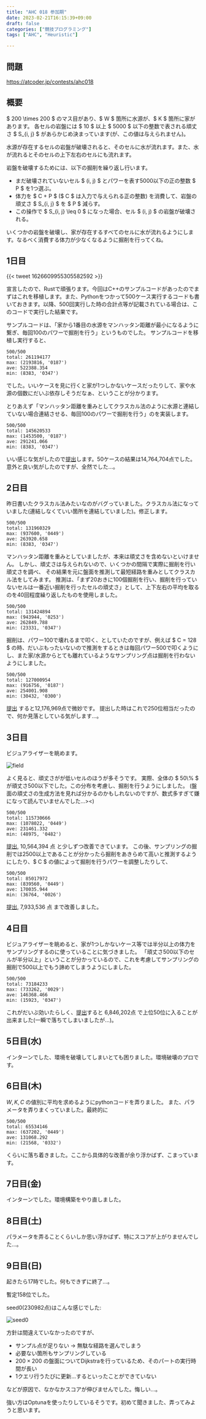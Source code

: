 ```yaml
---
title: "AHC 018 参加期"
date: 2023-02-21T16:15:39+09:00
draft: false
categories: ["競技プログラミング"]
tags: ["AHC", "Heuristic"]

---
```


## 問題

https://atcoder.jp/contests/ahc018

## 概要

$ 200 \times 200 $ のマス目があり、$ W $ 箇所に水源が、$ K $ 箇所に家があります。
各セルの岩盤には $ 10 $ 以上 $ 5000 $ 以下の整数で表される頑丈さ $ S_{i, j} $ があらかじめ決まっています(が、この値は与えられません)。

水源が存在するセルの岩盤が破壊されると、そのセルに水が流れます。また、水が流れるとそのセルの上下左右のセルにも流れます。

岩盤を破壊するためには、以下の掘削を繰り返し行います。

- まだ破壊されていないセル $ (i, j) $ とパワーを表す5000以下の正の整数 $ P $ を1つ選ぶ。
- 体力を $ C + P $ ($ C $ は入力で与えられる正の整数) を消費して、岩盤の頑丈さ $ S_{i, j} $ を $ P $ 減らす。
- この操作で $ S_{i, j} \leq 0 $ になった場合、セル $ (i, j) $ の岩盤が破壊される。　

いくつかの岩盤を破壊し、家が存在するすべてのセルに水が流れるようにします。なるべく消費する体力が少なくなるように掘削を行ってくね。


## 1日目

{{< tweet 1626609955305582592 >}}

宣言したので、Rustで頑張ります。今回はC++のサンプルコードがあったのでまずはこれを移植します。また、Pythonをつかって500ケース実行するコードも書いておきます。以降、500回実行した時の合計点等が記載されている場合は、このコードで実行した結果です。

サンプルコードは、「家から1番目の水源をマンハッタン距離が最小になるように繋ぎ、毎回100のパワーで掘削を行う」というものでした。
サンプルコードを移植し実行すると、

```
500/500
total: 261194177
max: (2193816, '0187')
ave: 522388.354
min: (8383, '0347')
```

でした。いいケースを見に行くと家が1つしかないケースだったりして、家や水源の個数にだいぶ依存しそうだなぁ、ということが分かります。

とりあえず「マンハッタン距離を重みとしてクラスカル法のように水源と連結していない場合連結させる、毎回100のパワーで掘削を行う」のを実装します。

```
500/500
total: 145620533
max: (1453500, '0187')
ave: 291241.066
min: (8383, '0347')
```

いい感じな気がしたので[提出](https://atcoder.jp/contests/ahc018/submissions/38965863)します。50ケースの結果は14,764,704点でした。意外と良い気がしたのですが、全然でした...。

## 2日目

昨日書いたクラスカル法みたいなのがバグっていました。クラスカル法になっていました(連結しなくていい箇所を連結していました)。修正します。

```
500/500
total: 131960329
max: (937600, '0449')
ave: 263920.658
min: (8383, '0347')
```

マンハッタン距離を重みとしていましたが、本来は頑丈さを含めないといけません。
しかし、頑丈さは与えられないので、いくつかの間隔で実際に掘削を行い頑丈さを調べ、
その結果を元に盤面を推測して最短経路を重みとしてクラスカル法をしてみます。
推測は、「まず20おきに100個掘削を行い、掘削を行っていないセルは一番近い掘削を行ったセルの頑丈さ」として、上下左右の平均を取るのを40回程度繰り返したものを使用しました。

```
500/500
total: 131424894
max: (943944, '0253')
ave: 262849.788
min: (23331, '0347')
```

掘削は、パワー100で壊れるまで叩く、としていたのですが、例えば $ C = 128 $ の時、だいぶもったいないので推測をするときは毎回パワー500で叩くようにし、また家/水源からとても離れているようなサンプリング点は掘削を行わないようにしました。

```
500/500
total: 127000954
max: (916756, '0187')
ave: 254001.908
min: (30432, '0300')
```

[提出](https://atcoder.jp/contests/ahc018/submissions/39069412) すると12,176,969点で微妙です。
提出した時はこれで250位相当だったので、何か見落としている気がします...。

## 3日目

ビジュアライザーを眺めます。

![field](/images/AHC_018/field.jpg)

よく見ると、頑丈さがが低いセルのほうが多そうです。
実際、全体の $ 50\\% $ が頑丈さ500以下でした。この分布を考慮し、掘削を行うようにしました。
(盤面の頑丈さの生成方法を見れば分かるのかもしれないのですが、数式多すぎて嫌になって読んでいませんでした...><)

```
500/500
total: 115730666
max: (1078022, '0449')
ave: 231461.332
min: (48975, '0482')
```

[提出](https://atcoder.jp/contests/ahc018/submissions/39071970), 10,564,394 点 と少しずつ改善できています。
この後、サンプリングの掘削では2500以上であることが分かったら掘削をあきらめて高いと推測するようにしたり、$ C $ の値によって掘削を行うパワーを調整したりして、

```
500/500
total: 85017972
max: (839560, '0449')
ave: 170035.944
min: (36764, '0026')   
```

[提出](https://atcoder.jp/contests/ahc018/submissions/39074311), 7,933,536 点 まで改善しました。


## 4日目

ビジュアライザーを眺めると、家が1つしかないケース等では半分以上の体力をサンプリングするのに使っていることに気づきました。
「頑丈さ500以下のセルが半分以上」ということが分かっているので、これを考慮してサンプリングの掘削で500以上でもう諦めてしまうようにしました。

```
500/500
total: 73184233
max: (733262, '0029')
ave: 146368.466
min: (15923, '0347')
```

これがだいぶ効いたらしく、[提出](https://atcoder.jp/contests/ahc018/submissions/39084045)すると 6,846,202点 で上位50位に入ることが出来ました(一瞬で落ちてしまいましたが...)。


## 5日目(水)

インターンでした、環境を破壊してしまいとても困りました。環境破壊のプロです。

## 6日目(木)

$W, K, C$ の値別に平均を求めるようにpythonコードを弄りました。
また、パラメータを弄りまくっていました。最終的に

```
500/500
total: 65534146
max: (637202, '0449')
ave: 131068.292
min: (21568, '0332')
```

くらいに落ち着きました。ここから具体的な改善が余り浮かばず、こまっています。

## 7日目(金)

インターンでした。環境構築をやり直しました。

## 8日目(土)

パラメータを弄ることくらいしか思い浮かばず、特にスコアが上がりませんでした...。

## 9日目(日)

起きたら17時でした。何もできずに終了...。

暫定158位でした。


seed0(230982点)はこんな感じでした:

![seed0](/images/AHC_018/vis.png)

<!-- 方針は間違ってはいなかったのですが、サンプル点が足りない -> 無駄な経路を選んでしまう...等が原因で余りスコアが伸びていませんでした。また、1クエリ行う度に更新するといったことが出来ず、なかなかスコアが伸びませんでした。悔しい...。 -->

方針は間違えていなかったのですが、

- サンプル点が足りない -> 無駄な経路を選んでしまう
- 必要ない箇所もサンプリングしている
- $200 \times 200$ の盤面についてDijkstraを行っているため、そのパートの実行時間が長い
- 1クエリ行うたびに更新...するといったことができていない

などが原因で、なかなかスコアが伸びませんでした。悔しい...。

強い方はOptunaを使ったりしているそうです。初めて聞きました、弄ってみようと思います。